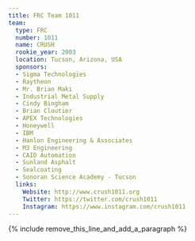 ```yaml
---
title: FRC Team 1011
team:
  type: FRC
  number: 1011
  name: CRUSH
  rookie_year: 2003
  location: Tucson, Arizona, USA
  sponsors:
  - Sigma Technologies
  - Raytheon
  - Mr. Brian Maki
  - Industrial Metal Supply
  - Cindy Bingham
  - Brian Cloutier
  - APEX Technologies
  - Honeywell
  - IBM
  - Hanlon Engineering & Associates
  - M3 Engineering
  - CAID Automation
  - Sunland Asphalt
  - Sealcoating
  - Sonoran Science Academy - Tucson
  links:
    Website: http://www.crush1011.org
    Twitter: https://twitter.com/crush1011
    Instagram: https://www.instagram.com/crush1011
---
```


{% include remove_this_line_and_add_a_paragraph %}